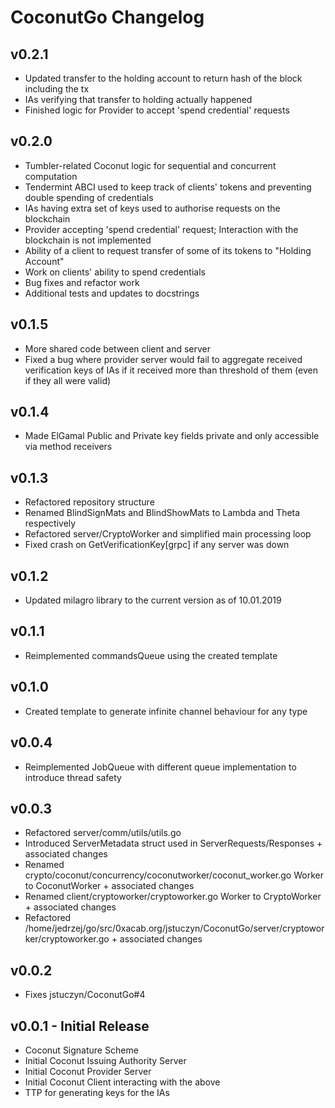 # CoconutGo Changelog

## v0.2.1

* Updated transfer to the holding account to return hash of the block including the tx
* IAs verifying that transfer to holding actually happened
* Finished logic for Provider to accept 'spend credential' requests

## v0.2.0

* Tumbler-related Coconut logic for sequential and concurrent computation
* Tendermint ABCI used to keep track of clients' tokens and preventing double spending of credentials
* IAs having extra set of keys used to authorise requests on the blockchain
* Provider accepting 'spend credential' request; Interaction with the blockchain is not implemented
* Ability of a client to request transfer of some of its tokens to "Holding Account"
* Work on clients' ability to spend credentials
* Bug fixes and refactor work
* Additional tests and updates to docstrings

## v0.1.5

* More shared code between client and server
* Fixed a bug where provider server would fail to aggregate received verification keys of IAs if it received more than threshold of them (even if they all were valid)

## v0.1.4

* Made ElGamal Public and Private key fields private and only accessible via method receivers

## v0.1.3

* Refactored repository structure
* Renamed BlindSignMats and BlindShowMats to Lambda and Theta respectively
* Refactored server/CryptoWorker and simplified main processing loop
* Fixed crash on GetVerificationKey[grpc] if any server was down

## v0.1.2

* Updated milagro library to the current version as of 10.01.2019

## v0.1.1

* Reimplemented commandsQueue using the created template

## v0.1.0

* Created template to generate infinite channel behaviour for any type

## v0.0.4

* Reimplemented JobQueue with different queue implementation to introduce thread safety

## v0.0.3

* Refactored server/comm/utils/utils.go
* Introduced ServerMetadata struct used in ServerRequests/Responses + associated changes
* Renamed crypto/coconut/concurrency/coconutworker/coconut_worker.go Worker to CoconutWorker + associated changes
* Renamed client/cryptoworker/cryptoworker.go Worker to CryptoWorker + associated changes
* Refactored /home/jedrzej/go/src/0xacab.org/jstuczyn/CoconutGo/server/cryptoworker/cryptoworker.go + associated changes

## v0.0.2

* Fixes jstuczyn/CoconutGo#4

## v0.0.1 - Initial Release

* Coconut Signature Scheme
* Initial Coconut Issuing Authority Server
* Initial Coconut Provider Server
* Initial Coconut Client interacting with the above
* TTP for generating keys for the IAs
